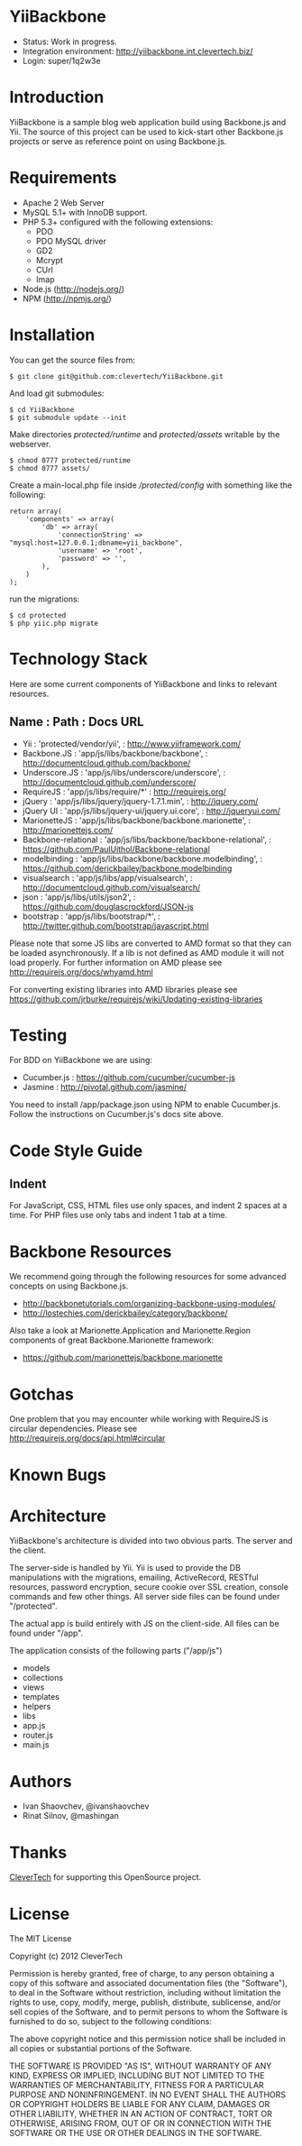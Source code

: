 YiiBackbone
===========

- Status: Work in progress.
- Integration environment: http://yiibackbone.int.clevertech.biz/
- Login: super/1q2w3e

Introduction
============

YiiBackbone is a sample blog web application build using Backbone.js and Yii.
The source of this project can be used to kick-start other Backbone.js projects
or serve as reference point on using Backbone.js.

Requirements
============

- Apache 2 Web Server
- MySQL 5.1+ with InnoDB support.
- PHP 5.3+ configured with the following extensions:
  - PDO
  - PDO MySQL driver
  - GD2
  - Mcrypt
  - CUrl
  - Imap
- Node.js (http://nodejs.org/)
- NPM (http://npmjs.org/)

Installation
============

You can get the source files from:

    $ git clone git@github.com:clevertech/YiiBackbone.git

And load git submodules:

    $ cd YiiBackbone
    $ git submodule update --init

Make directories _protected/runtime_ and _protected/assets_ writable by the webserver.

    $ chmod 0777 protected/runtime
    $ chmod 0777 assets/

Create a main-local.php file inside
*/protected/config* with something like the following:

    return array(
        'components' => array(
            'db' => array(
                'connectionString' => "mysql:host=127.0.0.1;dbname=yii_backbone",
                'username' => 'root',
                'password' => '',
            ),
        )
    );


run the migrations:

    $ cd protected
    $ php yiic.php migrate

Technology Stack
================

Here are some current components of YiiBackbone and links to relevant resources.

Name :                    Path :                                           Docs URL
-------------------------------------------------------------------------------------------------------
- Yii                  : 'protected/vendor/yii',                         : http://www.yiiframework.com/
- Backbone.JS          : 'app/js/libs/backbone/backbone',                : http://documentcloud.github.com/backbone/
- Underscore.JS        : 'app/js/libs/underscore/underscore',            : http://documentcloud.github.com/underscore/
- RequireJS            : 'app/js/libs/require/*'                         : http://requirejs.org/
- jQuery               : 'app/js/libs/jquery/jquery-1.7.1.min',          : http://jquery.com/
- jQuery UI            : 'app/js/libs/jquery-ui/jquery.ui.core',         : http://jqueryui.com/
- MarionetteJS         : 'app/js/libs/backbone/backbone.marionette',     : http://marionettejs.com/
- Backbone-relational  : 'app/js/libs/backbone/backbone-relational',     : https://github.com/PaulUithol/Backbone-relational
- modelbinding         : 'app/js/libs/backbone/backbone.modelbinding',   : https://github.com/derickbailey/backbone.modelbinding
- visualsearch         : 'app/js/libs/app/visualsearch',                 : http://documentcloud.github.com/visualsearch/
- json                 : 'app/js/libs/utils/json2',                      : https://github.com/douglascrockford/JSON-js
- bootstrap            : 'app/js/libs/bootstrap/*',                      : http://twitter.github.com/bootstrap/javascript.html

Please note that some JS libs are converted to AMD format so that they can be
loaded asynchronously. If a lib is not defined as AMD module it will not load
properly. For further information on AMD please see http://requirejs.org/docs/whyamd.html

For converting existing libraries into AMD libraries please see
https://github.com/jrburke/requirejs/wiki/Updating-existing-libraries

Testing
=======

For BDD on YiiBackbone we are using:

- Cucumber.js : https://github.com/cucumber/cucumber-js
- Jasmine     : http://pivotal.github.com/jasmine/

You need to install /app/package.json using NPM to enable Cucumber.js. Follow
the instructions on Cucumber.js's docs site above.

Code Style Guide
================

Indent
------

For JavaScript, CSS, HTML files use only spaces, and indent 2 spaces at a time.
For PHP files use only tabs and indent 1 tab at a time.

Backbone Resources
==================

We recommend going through the following resources for some advanced concepts on
using Backbone.js.

- http://backbonetutorials.com/organizing-backbone-using-modules/
- http://lostechies.com/derickbailey/category/backbone/

Also take a look at Marionette.Application and Marionette.Region components
of great Backbone.Marionette framework:

- https://github.com/marionettejs/backbone.marionette

Gotchas
=======

One problem that you may encounter while working with RequireJS is circular
dependencies. Please see http://requirejs.org/docs/api.html#circular

Known Bugs
==========

Architecture
============

YiiBackbone's architecture is divided into two obvious parts. The server and
the client.

The server-side is handled by Yii. Yii is used to provide the DB manipulations
with the migrations, emailing, ActiveRecord, RESTful resources, password
encryption, secure cookie over SSL creation, console commands and few other
things. All server side files can be found under "/protected".

The actual app is build entirely with JS on the client-side. All files can be
found under "/app".

The application consists of the following parts ("/app/js")

- models
- collections
- views
- templates
- helpers
- libs
- app.js
- router.js
- main.js

Authors
=======
- Ivan Shaovchev, @ivanshaovchev
- Rinat Silnov, @mashingan

Thanks
======
[CleverTech](http://www.clevertech.biz) for supporting this OpenSource project.

License
=======

The MIT License

Copyright (c) 2012 CleverTech

Permission is hereby granted, free of charge, to any person obtaining a copy of
this software and associated documentation files (the "Software"), to deal in
the Software without restriction, including without limitation the rights to
use, copy, modify, merge, publish, distribute, sublicense, and/or sell copies
of the Software, and to permit persons to whom the Software is furnished to do
so, subject to the following conditions:

The above copyright notice and this permission notice shall be included in all
copies or substantial portions of the Software.

THE SOFTWARE IS PROVIDED "AS IS", WITHOUT WARRANTY OF ANY KIND, EXPRESS OR
IMPLIED, INCLUDING BUT NOT LIMITED TO THE WARRANTIES OF MERCHANTABILITY,
FITNESS FOR A PARTICULAR PURPOSE AND NONINFRINGEMENT. IN NO EVENT SHALL THE
AUTHORS OR COPYRIGHT HOLDERS BE LIABLE FOR ANY CLAIM, DAMAGES OR OTHER
LIABILITY, WHETHER IN AN ACTION OF CONTRACT, TORT OR OTHERWISE, ARISING FROM,
OUT OF OR IN CONNECTION WITH THE SOFTWARE OR THE USE OR OTHER DEALINGS IN THE
SOFTWARE.
